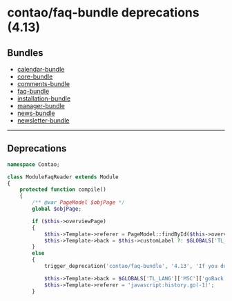 # contao/faq-bundle deprecations (4.13)

## Bundles
- [calendar-bundle](calendar-bundle#deprecations)
- [core-bundle](core-bundle#deprecations)
- [comments-bundle](comments-bundle#deprecations)
- [faq-bundle](faq-bundle#deprecations)
- [installation-bundle](installation-bundle#deprecations)
- [manager-bundle](manager-bundle#deprecations)
- [news-bundle](news-bundle#deprecations)
- [newsletter-bundle](newsletter-bundle#deprecations)

____

## Deprecations

```php
namespace Contao;

class ModuleFaqReader extends Module
{
	protected function compile()
	{
		/** @var PageModel $objPage */
		global $objPage;

		if ($this->overviewPage)
		{
			$this->Template->referer = PageModel::findById($this->overviewPage)->getFrontendUrl();
			$this->Template->back = $this->customLabel ?: $GLOBALS['TL_LANG']['MSC']['faqOverview'];
		}
		else
		{
			trigger_deprecation('contao/faq-bundle', '4.13', 'If you do not select an overview page in the FAQ reader module, the "go back" link will no longer be shown in Contao 5.0.');

			$this->Template->back = $GLOBALS['TL_LANG']['MSC']['goBack'];
			$this->Template->referer = 'javascript:history.go(-1)';
		}
```
